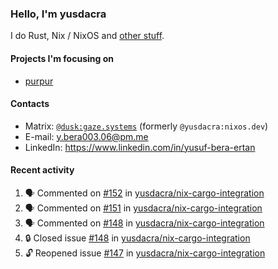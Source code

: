 ### Hello, I'm yusdacra

I do Rust, Nix / NixOS and [other stuff](https://gaze.systems/).

#### Projects I'm focusing on

- [purpur](https://github.com/harmony-development/purpur)

#### Contacts

- Matrix: [`@dusk:gaze.systems`](https://matrix.to/#/@dusk:gaze.systems) (formerly `@yusdacra:nixos.dev`)
- E-mail: y.bera003.06@pm.me
- LinkedIn: https://www.linkedin.com/in/yusuf-bera-ertan

#### Recent activity

<!--START_SECTION:activity-->
1. 🗣 Commented on [#152](https://github.com/yusdacra/nix-cargo-integration/issues/152#issuecomment-1927269461) in [yusdacra/nix-cargo-integration](https://github.com/yusdacra/nix-cargo-integration)
2. 🗣 Commented on [#151](https://github.com/yusdacra/nix-cargo-integration/issues/151#issuecomment-1920997386) in [yusdacra/nix-cargo-integration](https://github.com/yusdacra/nix-cargo-integration)
3. 🗣 Commented on [#148](https://github.com/yusdacra/nix-cargo-integration/issues/148#issuecomment-1892489489) in [yusdacra/nix-cargo-integration](https://github.com/yusdacra/nix-cargo-integration)
4. 🔒 Closed issue [#148](https://github.com/yusdacra/nix-cargo-integration/issues/148) in [yusdacra/nix-cargo-integration](https://github.com/yusdacra/nix-cargo-integration)
5. 🔓 Reopened issue [#147](https://github.com/yusdacra/nix-cargo-integration/issues/147) in [yusdacra/nix-cargo-integration](https://github.com/yusdacra/nix-cargo-integration)
<!--END_SECTION:activity-->
